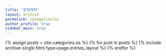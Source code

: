 ```yaml
---
title: "운영체제"
layout: archive
permalink: categories/os
author_profile: true
sidebar_main: true
---
```



{% assign posts = site.categories.os %}
{% for post in posts %} {% include archive-single.html type=page.entries_layout %} {% endfor %}

